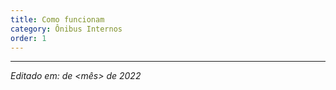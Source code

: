 ```yaml
---
title: Como funcionam
category: Ônibus Internos
order: 1
---
```


<TEXTO>

---

*Editado em: <dia> de <mês> de 2022*
